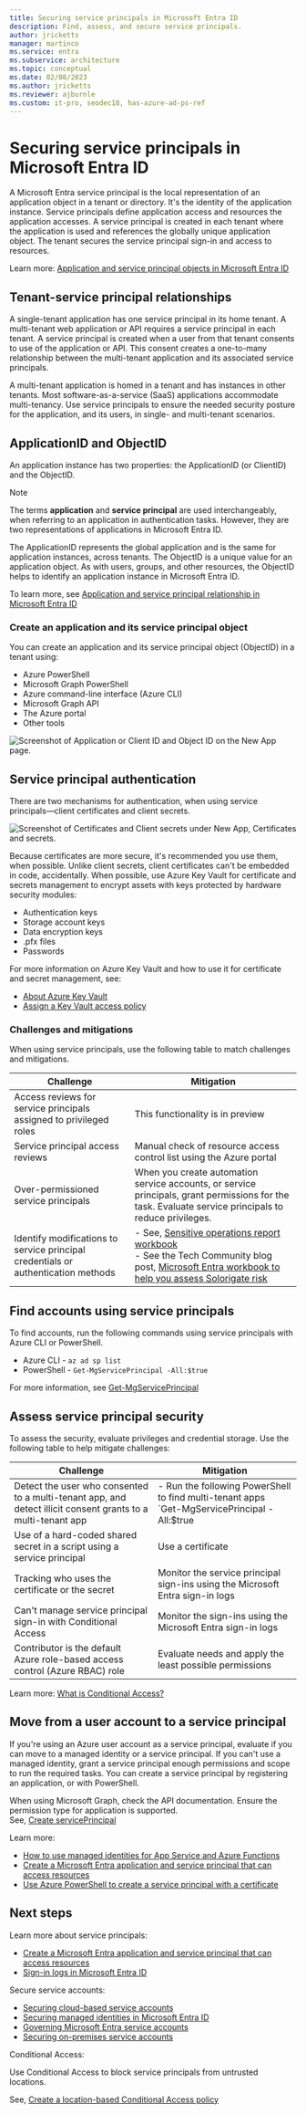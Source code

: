 ```yaml
---
title: Securing service principals in Microsoft Entra ID
description: Find, assess, and secure service principals.
author: jricketts
manager: martinco
ms.service: entra
ms.subservice: architecture
ms.topic: conceptual
ms.date: 02/08/2023
ms.author: jricketts
ms.reviewer: ajburnle
ms.custom: it-pro, seodec18, has-azure-ad-ps-ref
---
```


# Securing service principals in Microsoft Entra ID 

A Microsoft Entra service principal is the local representation of an application object in a tenant or directory. It's the identity of the application instance. Service principals define application access and resources the application accesses. A service principal is created in each tenant where the application is used and references the globally unique application object. The tenant secures the service principal sign-in and access to resources. 

Learn more: [Application and service principal objects in Microsoft Entra ID](~/identity-platform/app-objects-and-service-principals.md)

## Tenant-service principal relationships

A single-tenant application has one service principal in its home tenant. A multi-tenant web application or API requires a service principal in each tenant. A service principal is created when a user from that tenant consents to use of the application or API. This consent creates a one-to-many relationship between the multi-tenant application and its associated service principals.

A multi-tenant application is homed in a tenant and has instances in other tenants. Most software-as-a-service (SaaS) applications accommodate multi-tenancy. Use service principals to ensure the needed security posture for the application, and its users, in single- and multi-tenant scenarios.

## ApplicationID and ObjectID

An application instance has two properties: the ApplicationID (or ClientID) and the ObjectID.

> [!NOTE] 
> The terms **application** and **service principal** are used interchangeably, when referring to an application in authentication tasks. However, they are two representations of applications in Microsoft Entra ID.

The ApplicationID represents the global application and is the same for application instances, across tenants. The ObjectID is a unique value for an application object. As with users, groups, and other resources, the ObjectID helps to identify an application instance in Microsoft Entra ID.

To learn more, see [Application and service principal relationship in Microsoft Entra ID](~/identity-platform/app-objects-and-service-principals.md)

### Create an application and its service principal object

You can create an application and its service principal object (ObjectID) in a tenant using:

* Azure PowerShell
* Microsoft Graph PowerShell
* Azure command-line interface (Azure CLI)
* Microsoft Graph API
* The Azure portal
* Other tools

![Screenshot of Application or Client ID and Object ID on the New App page.](./media/govern-service-accounts/secure-principal-image-1.png)

## Service principal authentication

There are two mechanisms for authentication, when using service principals—client certificates and client secrets.

![Screenshot of Certificates and Client secrets under New App, Certificates and secrets.](./media/govern-service-accounts/secure-principal-certificates.png)

Because certificates are more secure, it's recommended you use them, when possible. Unlike client secrets, client certificates can't be embedded in code, accidentally. When possible, use Azure Key Vault for certificate and secrets management to encrypt assets with keys protected by hardware security modules:

* Authentication keys
* Storage account keys
* Data encryption keys
* .pfx files
* Passwords 

For more information on Azure Key Vault and how to use it for certificate and secret management, see:

* [About Azure Key Vault](/azure/key-vault/general/overview)
* [Assign a Key Vault access policy](/azure/key-vault/general/assign-access-policy) 

### Challenges and mitigations
 
When using service principals, use the following table to match challenges and mitigations.

| Challenge| Mitigation|
| - | - |
| Access reviews for service principals assigned to privileged roles| This functionality is in preview |
| Service principal access reviews| Manual check of resource access control list using the Azure portal |
| Over-permissioned service principals| When you create automation service accounts, or service principals, grant permissions for the task. Evaluate service principals to reduce privileges. |
|Identify modifications to service principal credentials or authentication methods | - See, [Sensitive operations report workbook](~/identity/monitoring-health/workbook-sensitive-operations-report.md) </br> - See the Tech Community blog post, [Microsoft Entra workbook to help you assess Solorigate risk](https://techcommunity.microsoft.com/t5/azure-active-directory-identity/azure-ad-workbook-to-help-you-assess-solorigate-risk/ba-p/2010718)|

## Find accounts using service principals

To find accounts, run the following commands using service principals with Azure CLI or PowerShell.

* Azure CLI - `az ad sp list`
* PowerShell - `Get-MgServicePrincipal -All:$true` 

For more information, see [Get-MgServicePrincipal](/powershell/module/microsoft.graph.applications/get-mgserviceprincipal)

## Assess service principal security

To assess the security, evaluate privileges and credential storage. Use the following table to help mitigate challenges:

|Challenge | Mitigation|
| - | - |
| Detect the user who consented to a multi-tenant app, and detect illicit consent grants to a multi-tenant app | - Run the following PowerShell to find multi-tenant apps <br>`Get-MgServicePrincipal -All:$true | ? {$_.Tags -eq "WindowsAzureActiveDirectoryIntegratedApp"}`</br> - Disable user consent </br> - Allow user consent from verified publishers, for selected permissions (recommended) </br> - Configure them in the user context </br> - Use their tokens to trigger the service principal|
|Use of a hard-coded shared secret in a script using a service principal|Use a certificate|
|Tracking who uses the certificate or the secret| Monitor the service principal sign-ins using the Microsoft Entra sign-in logs|
|Can't manage service principal sign-in with Conditional Access| Monitor the sign-ins using the Microsoft Entra sign-in logs
| Contributor is the default Azure role-based access control (Azure RBAC) role|Evaluate needs and apply the least possible permissions|

Learn more: [What is Conditional Access?](~/identity/conditional-access/overview.md)

## Move from a user account to a service principal 

If you're using an Azure user account as a service principal, evaluate if you can move to a managed identity or a service principal. If you can't use a managed identity, grant a service principal enough permissions and scope to run the required tasks. You can create a service principal by registering an application, or with PowerShell.

When using Microsoft Graph, check the API documentation. Ensure the permission type for application is supported. </br>See, [Create servicePrincipal](/graph/api/serviceprincipal-post-serviceprincipals?view=graph-rest-1.0&tabs=http&preserve-view=true)

Learn more:

* [How to use managed identities for App Service and Azure Functions](/azure/app-service/overview-managed-identity?tabs=dotnet)
* [Create a Microsoft Entra application and service principal that can access resources](~/identity-platform/howto-create-service-principal-portal.md)
* [Use Azure PowerShell to create a service principal with a certificate](~/identity-platform/howto-authenticate-service-principal-powershell.md)

## Next steps

Learn more about service principals:

* [Create a Microsoft Entra application and service principal that can access resources](~/identity-platform/howto-create-service-principal-portal.md)
* [Sign-in logs in Microsoft Entra ID](~/identity/monitoring-health/concept-sign-ins.md)

Secure service accounts:

* [Securing cloud-based service accounts](secure-service-accounts.md)
* [Securing managed identities in Microsoft Entra ID](service-accounts-managed-identities.md)
* [Governing Microsoft Entra service accounts](govern-service-accounts.md)
* [Securing on-premises service accounts](service-accounts-on-premises.md)

Conditional Access:

Use Conditional Access to block service principals from untrusted locations. 

See, [Create a location-based Conditional Access policy](~/identity/conditional-access/workload-identity.md#create-a-location-based-conditional-access-policy)
